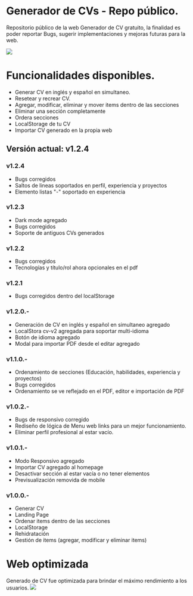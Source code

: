 # Generador de CVs - Repo público.
Repositorio público de la web Generador de CV gratuito, la finalidad es poder reportar Bugs, sugerir implementaciones y mejoras futuras para la web.

![](https://i.postimg.cc/KYp9btqJ/cv.png)

# Funcionalidades disponibles.
- Generar CV en inglés y español en simultaneo.
- Resetear y recrear CV.
- Agregar, modificar, eliminar y mover items dentro de las secciones
- Eliminar una sección completamente
- Ordera secciones
- LocalStorage de tu CV
- Importar CV generado en la propia web


## Versión actual: v1.2.4
### v1.2.4
- Bugs corregidos
- Saltos de lineas soportados en perfil, experiencia y proyectos
- Elemento listas "-" soportado en experiencia

### v1.2.3
- Dark mode agregado
- Bugs corregidos
- Soporte de antiguos CVs generados

### v1.2.2
- Bugs corregidos
- Tecnologías y título/rol ahora opcionales en el pdf

### v1.2.1
- Bugs corregidos dentro del localStorage

### v1.2.0.-
- Generación de CV en inglés y español en simultaneo agregado
- LocalStora cv-v2 agregada para soportar multi-idioma
- Botón de idioma agregado
- Modal para importar PDF desde el editar agregado

### v1.1.0.-
- Ordenamiento de secciones (Educación, habilidades, experiencia y proyectos)
- Bugs corregidos
- Ordenamiento se ve reflejado en el PDF, editor e importación de PDF
### v1.0.2.-
- Bugs de responsivo corregido
- Rediseño de lógica de Menu web links para un mejor funcionamiento.
- Eliminar perfil profesional al estar vacío.
### v1.0.1.-
- Modo Responsivo agregado
- Importar CV agregado al homepage
- Desactivar sección al estar vacía o no tener elementos
- Previsualización removida de mobile
### v1.0.0.- 
- Generar CV
- Landing Page
- Ordenar items dentro de las secciones
- LocalStorage
- Rehidratación
- Gestión de items (agregar, modificar y eliminar items)


# Web optimizada 
Generado de CV fue optimizada para brindar el máximo rendimiento a los usuarios.
![](https://i.ibb.co/TDYVYSmp/image.png)
